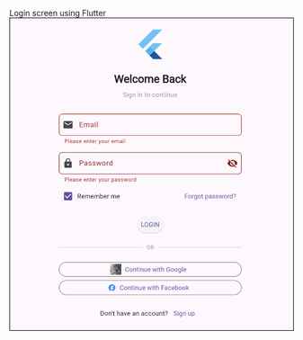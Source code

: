 Login screen using Flutter
<img src="https://github.com/8138976373/login-screen/raw/main/login.png" alt="Dashboard" width="700" style="border: 1px solid black;" />
